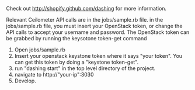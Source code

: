 Check out http://shopify.github.com/dashing for more information.

Relevant Ceilometer API calls are in the jobs/sample.rb file. 
in the jobs/sample.rb file, you must insert your OpenStack token, or change the API calls to accept your username and password.
The OpenStack token can be grabbed by running the keysotone token-get command


1. Open jobs/sample.rb 
2. Insert your openstack keystone token where it says "your token". You can get this token by doing a "keystone token-get".
3. run "dashing start" in the top level directory of the project. 
4. navigate to http://"your-ip":3030 
5. Develop. 
